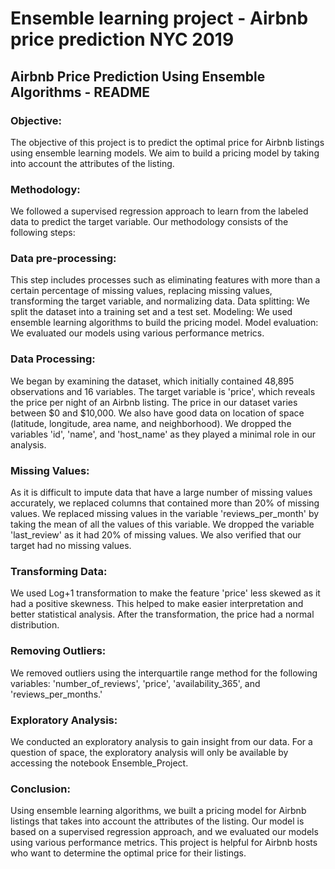 # Ensemble learning project - Airbnb price prediction NYC 2019 #

## Airbnb Price Prediction Using Ensemble Algorithms - README ##

### Objective: ### 
The objective of this project is to predict the optimal price for Airbnb listings using ensemble learning models. We aim to build a pricing model by taking into account the attributes of the listing.

### Methodology: ###
We followed a supervised regression approach to learn from the labeled data to predict the target variable. Our methodology consists of the following steps:

### Data pre-processing: ###
This step includes processes such as eliminating features with more than a certain percentage of missing values, replacing missing values, transforming the target variable, and normalizing data.
Data splitting: We split the dataset into a training set and a test set.
Modeling: We used ensemble learning algorithms to build the pricing model.
Model evaluation: We evaluated our models using various performance metrics.

### Data Processing: ###
We began by examining the dataset, which initially contained 48,895 observations and 16 variables. The target variable is 'price', which reveals the price per night of an Airbnb listing. The price in our dataset varies between $0 and $10,000. We also have good data on location of space (latitude, longitude, area name, and neighborhood). We dropped the variables 'id', 'name', and 'host_name' as they played a minimal role in our analysis.

### Missing Values: ###
As it is difficult to impute data that have a large number of missing values accurately, we replaced columns that contained more than 20% of missing values. We replaced missing values in the variable 'reviews_per_month' by taking the mean of all the values of this variable. We dropped the variable 'last_review' as it had 20% of missing values. We also verified that our target had no missing values.

### Transforming Data: ###
We used Log+1 transformation to make the feature 'price' less skewed as it had a positive skewness. This helped to make easier interpretation and better statistical analysis. After the transformation, the price had a normal distribution.

### Removing Outliers: ###
We removed outliers using the interquartile range method for the following variables: 'number_of_reviews', 'price', 'availability_365', and 'reviews_per_months.'

### Exploratory Analysis: ###
We conducted an exploratory analysis to gain insight from our data. For a question of space, the exploratory analysis will only be available by accessing the notebook Ensemble_Project.

### Conclusion: ###
Using ensemble learning algorithms, we built a pricing model for Airbnb listings that takes into account the attributes of the listing. Our model is based on a supervised regression approach, and we evaluated our models using various performance metrics. This project is helpful for Airbnb hosts who want to determine the optimal price for their listings.

